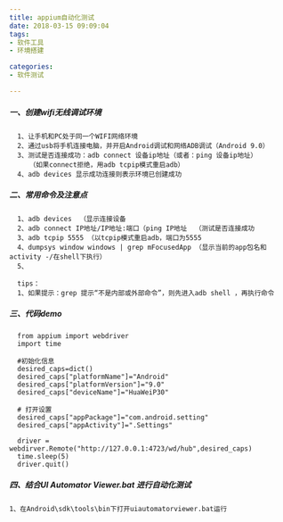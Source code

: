 ```yaml
---
title: appium自动化测试
date: 2018-03-15 09:09:04
tags: 
- 软件工具
- 环境搭建

categories:
- 软件测试

---
```


##### 一、创建wifi无线调试环境

      1、让手机和PC处于同一个WIFI网络环境
      2、通过usb将手机连接电脑，并开启Android调试和网络ADB调试（Android 9.0）
      3、测试是否连接成功：adb connect 设备ip地址（或者：ping 设备ip地址）
         （如果connect拒绝，用adb tcpip模式重启adb）
      4、adb devices 显示成功连接则表示环境已创建成功

##### 二、常用命令及注意点

      1、adb devices  （显示连接设备
      2、adb connect IP地址/IP地址:端口（ping IP地址  （测试是否连接成功
      3、adb tcpip 5555 （以tcpip模式重启adb，端口为5555
      4、dumpsys window windows | grep mFocusedApp （显示当前的app包名和activity -/在shell下执行）
      5、
      
      tips：
      1、如果提示：grep 提示“不是内部或外部命令”，则先进入adb shell ，再执行命令

##### 三、代码demo

      from appium import webdriver
      import time

      #初始化信息
      desired_caps=dict()
      desired_caps["platformName"]="Android"
      desired_caps["platformVersion"]="9.0"  
      desired_caps["deviceName"]="HuaWeiP30"
      
      # 打开设置
      desired_caps["appPackage"]="com.android.setting"
      desired_caps["appActivity"]=".Settings"

      driver = webdirver.Remote("http://127.0.0.1:4723/wd/hub",desired_caps)
      time.sleep(5)
      driver.quit()


##### 四、结合UI Automator Viewer.bat 进行自动化测试
    1、在Android\sdk\tools\bin下打开uiautomatorviewer.bat运行
      

          
   